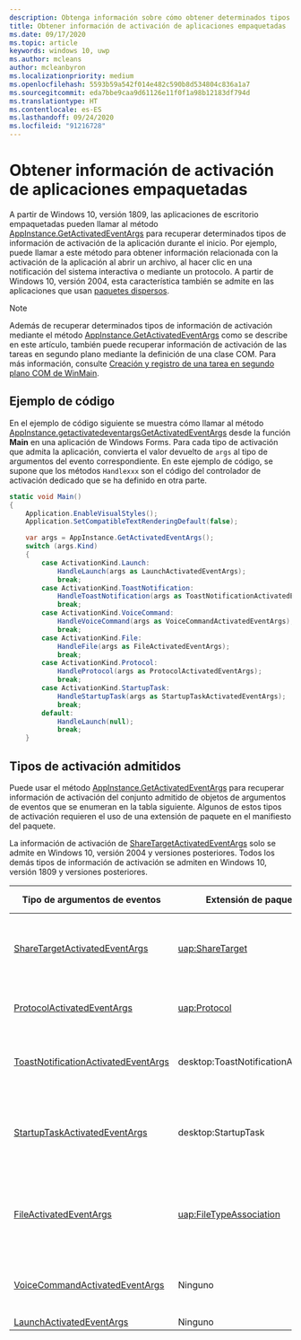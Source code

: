 ```yaml
---
description: Obtenga información sobre cómo obtener determinados tipos de información de activación de aplicaciones .NET empaquetadas y aplicaciones de C++ y Win32 nativas.
title: Obtener información de activación de aplicaciones empaquetadas
ms.date: 09/17/2020
ms.topic: article
keywords: windows 10, uwp
ms.author: mcleans
author: mcleanbyron
ms.localizationpriority: medium
ms.openlocfilehash: 5593b59a542f014e482c590b8d534804c836a1a7
ms.sourcegitcommit: eda7bbe9caa9d61126e11f0f1a98b12183df794d
ms.translationtype: HT
ms.contentlocale: es-ES
ms.lasthandoff: 09/24/2020
ms.locfileid: "91216728"
---
```

# <a name="get-activation-info-for-packaged-apps"></a>Obtener información de activación de aplicaciones empaquetadas

A partir de Windows 10, versión 1809, las aplicaciones de escritorio empaquetadas pueden llamar al método [AppInstance.GetActivatedEventArgs](/uwp/api/windows.applicationmodel.appinstance.getactivatedeventargs) para recuperar determinados tipos de información de activación de la aplicación durante el inicio. Por ejemplo, puede llamar a este método para obtener información relacionada con la activación de la aplicación al abrir un archivo, al hacer clic en una notificación del sistema interactiva o mediante un protocolo. A partir de Windows 10, versión 2004, esta característica también se admite en las aplicaciones que usan [paquetes dispersos](./grant-identity-to-nonpackaged-apps.md).

> [!NOTE]
> Además de recuperar determinados tipos de información de activación mediante el método [AppInstance.GetActivatedEventArgs](/uwp/api/windows.applicationmodel.appinstance.getactivatedeventargs) como se describe en este artículo, también puede recuperar información de activación de las tareas en segundo plano mediante la definición de una clase COM. Para más información, consulte [Creación y registro de una tarea en segundo plano COM de WinMain](/windows/uwp/launch-resume/create-and-register-a-winmain-background-task).

## <a name="code-example"></a>Ejemplo de código

En el ejemplo de código siguiente se muestra cómo llamar al método [AppInstance.getactivatedeventargsGetActivatedEventArgs](/uwp/api/windows.applicationmodel.appinstance.getactivatedeventargs) desde la función **Main** en una aplicación de Windows Forms. Para cada tipo de activación que admita la aplicación, convierta el valor devuelto de `args` al tipo de argumentos del evento correspondiente. En este ejemplo de código, se supone que los métodos `Handlexxx` son el código del controlador de activación dedicado que se ha definido en otra parte.

```csharp
static void Main()
{
    Application.EnableVisualStyles();
    Application.SetCompatibleTextRenderingDefault(false);

    var args = AppInstance.GetActivatedEventArgs();
    switch (args.Kind)
    {
        case ActivationKind.Launch:
            HandleLaunch(args as LaunchActivatedEventArgs);
            break;
        case ActivationKind.ToastNotification:
            HandleToastNotification(args as ToastNotificationActivatedEventArgs);
            break;
        case ActivationKind.VoiceCommand:
            HandleVoiceCommand(args as VoiceCommandActivatedEventArgs);
            break;
        case ActivationKind.File:
            HandleFile(args as FileActivatedEventArgs);
            break;
        case ActivationKind.Protocol:
            HandleProtocol(args as ProtocolActivatedEventArgs);
            break;
        case ActivationKind.StartupTask:
            HandleStartupTask(args as StartupTaskActivatedEventArgs);
            break;
        default:
            HandleLaunch(null);
            break;
    }
```

## <a name="supported-activation-types"></a>Tipos de activación admitidos

Puede usar el método [AppInstance.GetActivatedEventArgs](/uwp/api/windows.applicationmodel.appinstance.getactivatedeventargs) para recuperar información de activación del conjunto admitido de objetos de argumentos de eventos que se enumeran en la tabla siguiente. Algunos de estos tipos de activación requieren el uso de una extensión de paquete en el manifiesto del paquete.

La información de activación de [ShareTargetActivatedEventArgs](/uwp/api/windows.applicationmodel.activation.sharetargetactivatedeventargs) solo se admite en Windows 10, versión 2004 y versiones posteriores. Todos los demás tipos de información de activación se admiten en Windows 10, versión 1809 y versiones posteriores.

| Tipo de argumentos de eventos | Extensión de paquete | Documentos relacionados | 
|-------------------|-----------------|-----------------------|
| [ShareTargetActivatedEventArgs](/uwp/api/windows.applicationmodel.activation.sharetargetactivatedeventargs) | [uap:ShareTarget](/uwp/schemas/appxpackage/uapmanifestschema/element-uap-sharetarget) | [Convertir la aplicación de escritorio en un destino de recursos compartidos](./desktop-to-uwp-extend.md#making-your-desktop-application-a-share-target) |
| [ProtocolActivatedEventArgs](/uwp/api/windows.applicationmodel.activation.protocolactivatedeventargs) | [uap:Protocol](/uwp/schemas/appxpackage/uapmanifestschema/element-uap-protocol) | [Iniciar la aplicación mediante un protocolo](./desktop-to-uwp-extensions.md#start-your-application-by-using-a-protocol) |
| [ToastNotificationActivatedEventArgs](/uwp/api/windows.applicationmodel.activation.toastnotificationactivatedeventarg) | desktop:ToastNotificationActivation | [Notificaciones del sistema desde aplicaciones de escritorio](/windows/uwp/design/shell/tiles-and-notifications/toast-desktop-apps). |
| [StartupTaskActivatedEventArgs](/uwp/api/windows.applicationmodel.activation.startuptaskactivatedeventargs)  | desktop:StartupTask | [Iniciar un archivo ejecutable cuando los usuarios inicien sesión en Windows](./desktop-to-uwp-extensions.md#start-an-executable-file-when-users-log-into-windows) |
| [FileActivatedEventArgs](/uwp/api/windows.applicationmodel.activation.fileactivatedeventargs) | [uap:FileTypeAssociation](/uwp/schemas/appxpackage/uapmanifestschema/element-uap-filetypeassociation) | [Asociar la aplicación empaquetada con un conjunto de tipos de archivo](./desktop-to-uwp-extensions.md#associate-your-packaged-application-with-a-set-of-file-types) |
| [VoiceCommandActivatedEventArgs](/uwp/api/windows.applicationmodel.activation.voicecommandactivatedeventargs) | Ninguno | [Controlar la activación y ejecutar los comandos de voz](/cortana/voice-commands/launch-a-foreground-app-with-voice-commands-in-cortana) |
| [LaunchActivatedEventArgs](/uwp/api/windows.applicationmodel.activation.launchactivatedeventargs) | Ninguno |  |